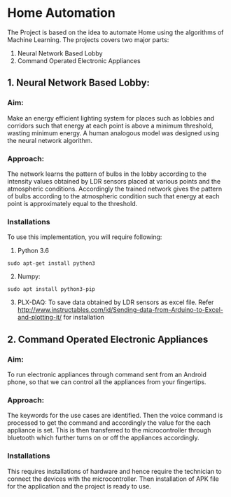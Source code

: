 # Home Automation
The Project is based on the idea to automate Home using the algorithms of Machine Learning. The projects covers two major parts:
1. Neural Network Based Lobby
2. Command Operated Electronic Appliances
## 1. Neural Network Based Lobby:
### Aim:
Make an energy efficient lighting system for places such as lobbies and corridors such that energy at each point is above a minimum threshold, wasting minimum energy. A human analogous model was designed using the neural network algorithm.

### Approach:
The network learns the pattern of bulbs in the lobby according to the intensity values obtained by LDR sensors placed at various points and the atmospheric conditions. Accordingly the trained network gives the pattern of bulbs according to the atmospheric condition such that energy at each point is approximately equal to the threshold.

### Installations 
To use this implementation, you will require following:
1. Python 3.6
```
sudo apt-get install python3
```
2. Numpy: 
```
sudo apt install python3-pip
```

3. PLX-DAQ: To save data obtained by LDR sensors as excel file. Refer http://www.instructables.com/id/Sending-data-from-Arduino-to-Excel-and-plotting-it/ for installation

## 2. Command Operated Electronic Appliances
### Aim:
To run electronic appliances through command sent from an Android phone, so that we can control all the appliances from your fingertips.

### Approach:
The keywords for the use cases are identified. Then the voice command is processed to get the command and accordingly the value for the each appliance is set. This is then transferred to the microcontroller through bluetooth which further turns on or off the appliances accordingly.

### Installations
This requires installations of hardware and hence require the technician to connect the devices with the microcontroller. Then installation of APK file for the application and the project is ready to use.
